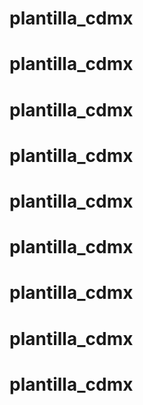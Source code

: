 # plantilla_cdmx
# plantilla_cdmx
# plantilla_cdmx
# plantilla_cdmx
# plantilla_cdmx
# plantilla_cdmx
# plantilla_cdmx
# plantilla_cdmx
# plantilla_cdmx
